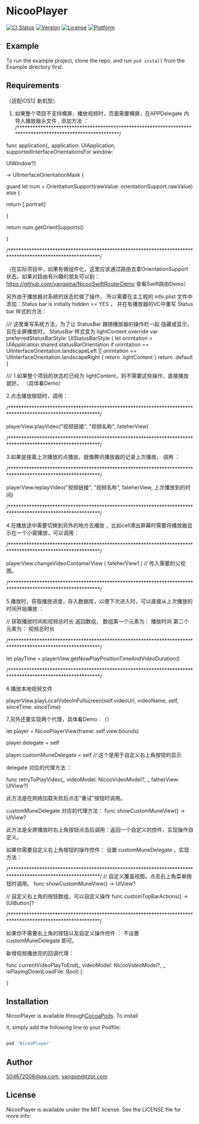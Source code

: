 # NicooPlayer

[![CI Status](https://img.shields.io/travis/504672006@qq.com/NicooPlayer.svg?style=flat)](https://travis-ci.org/504672006@qq.com/NicooPlayer)
[![Version](https://img.shields.io/cocoapods/v/NicooPlayer.svg?style=flat)](https://cocoapods.org/pods/NicooPlayer)
[![License](https://img.shields.io/cocoapods/l/NicooPlayer.svg?style=flat)](https://cocoapods.org/pods/NicooPlayer)
[![Platform](https://img.shields.io/cocoapods/p/NicooPlayer.svg?style=flat)](https://cocoapods.org/pods/NicooPlayer)

## Example

To run the example project, clone the repo, and run `pod install` from the Example directory first.

## Requirements


（适配iOS12 新机型）

1.  如果整个项目不支持横屏，播放视频时，页面需要横屏，在APPDelegate 内导入播放器头文件 , 添加方法 ：
/***********************************************************************************************************/

func application(_ application: UIApplication, supportedInterfaceOrientationsFor window: 

UIWindow?)

-> UIInterfaceOrientationMask {

guard let num =  OrientationSupport(rawValue: orientationSupport.rawValue) else {

return [.portrait]

}

return num.getOrientSupports()  

}

/***********************************************************************************************************/

（在实际项目中，如果有做组件化，这里应该通过路由去拿OrientationSupport 状态，如果对路由有兴趣的朋友可以到：https://github.com/yangxina/NicooSwiftRouterDemo  查看Swift路由Demo） 



另外由于播放器对系统的状态栏做了操作， 所以需要在主工程的 info.plist 文件中添加：Status bar is initially hidden == YES ， 并在有播放器的VC中重写 Status bar 样式的方法：

/// 这里重写系统方法，为了让 StatusBar 跟随播放器的操作栏一起 隐藏或显示，且在全屏播放时， StatusBar 样式变为 lightContent
override var preferredStatusBarStyle: UIStatusBarStyle {
let orirntation = UIApplication.shared.statusBarOrientation
if  orirntation == UIInterfaceOrientation.landscapeLeft || orirntation == UIInterfaceOrientation.landscapeRight {
return .lightContent
}
return .default
}

/// 1.如果整个项目的状态栏已经为 lightContent，则不需要这些操作，直接播放就好。
（具体看Demo）


2.点击播放按钮时，调用：

/***********************************************************************************************************/

playerView.playVideo("视频链接", "视频名称", fateherView)

/***********************************************************************************************************/

3.如果是接着上次播放的点播放，就像腾讯播放器的记录上次播放， 调用 ：

/***********************************************************************************************************/

playerView.replayVideo("视频链接", "视频名称", fateherView, 上次播放到的时间)

/***********************************************************************************************************/

4.在播放途中需要切换到另外的地方去播放 ，比如cell滑出屏幕时需要将播放器显示在一个小窗播放，可以调用：

/***********************************************************************************************************/

playerView.changeVideoContainerView ( fateherView1 )  // 传入需要的父视图。

/***********************************************************************************************************/

5.播放时，获取播放进度，存入数据库，以便下次进入时，可以直接从上次播放的时间开始播放 ： 

// 获取播放时间和视频总时长  返回数组， 数组第一个元素为： 播放时间    第二个元素为： 视频总时长

/***********************************************************************************************************/

let playTime =  playerView.getNowPlayPositionTimeAndVideoDuration()

/***********************************************************************************************************/

6.播放本地视频文件

playerView.playLocalVideoInFullscreen(self.videoUrl, videoName, self, sinceTime: sinceTime)



7.另外还要实现两个代理，具体看Demo  :  （）

let player = NicooPlayerView(frame: self.view.bounds)

player.delegate = self 

player.customMuneDelegate = self        // 这个是用于自定义右上角按钮的显示

delegate 对应的代理方法 ： 

func retryToPlayVideo(_ videoModel: NicooVideoModel?, _ fatherView: UIView?) 

此方法是在网络加载失败后点击"重试"按钮时调用。

customMuneDelegate 对应的代理方法：  func showCustomMuneView() -> UIView?

此方法是全屏播放时右上角按钮点击后调用：返回一个自定义的控件，实现操作自定义。

如果你需要自定义右上角按钮的操作控件： 设置    customMuneDelegate  ，实现方法： 

/***********************************************************************************************************/
// 自定义覆盖视图，点击右上角菜单按钮时调用。
func showCustomMuneView() -> UIView?


// 自定义右上角的按钮数组，可以自定义操作
func customTopBarActions() -> [UIButton]? 

/***********************************************************************************************************/



如果你不需要右上角的按钮以及自定义操作控件 ： 不设置 customMuneDelegate 即可。

新增视频播放完的回调代理：

func currentVideoPlayToEnd(_ videoModel: NicooVideoModel?, _ isPlayingDownLoadFile: Bool) {

}

## Installation

NicooPlayer is available through[CocoaPods](https://cocoapods.org). To install

it, simply add the following line to your Podfile:

```ruby

pod 'NicooPlayer'

```

## Author

504672006@qq.com, yangxin@tzpt.com

## License

NicooPlayer is available under the MIT license. See the LICENSE file for more info.
